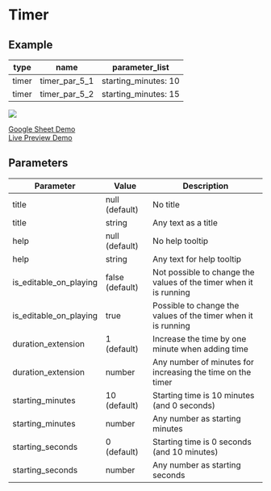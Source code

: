 # Timer
## Example

| type      | name         |parameter_list             |
| --------- | ------------ |---------                  |
|timer	    |timer_par_5_1 |starting_minutes: 10       |
|timer      |timer_par_5_2 |starting_minutes: 15       |

![](images/timer.png)

[Google Sheet Demo](https://docs.google.com/spreadsheets/d/1jQAvELG5EXj6zgj0bBQmVg7Iaa-66OpemdZzgOh2PP0/edit#gid=569531329)   
[Live Preview Demo](https://plh-global.web.app/template/comp_timer)

## Parameters

| Parameter             | Value           | Description                 |
| ---------             | -----------     |  ---------                  |                            
|title                  |null (default)   | No title                    |
|title                  |string           | Any text as a title         |                  
|help                   |null (default)   | No help tooltip             |
|help                   |string           | Any text for help tooltip   |                  
|is_editable_on_playing |false (default)  | Not possible to change the values of the timer when it is running|
|is_editable_on_playing |true             | Possible to change the values of the timer when it is running| 
|duration_extension     |1 (default)      | Increase the time by one minute when adding time|                        
|duration_extension     |number           | Any number of minutes for increasing the time on the timer|
|starting_minutes       |10 (default)     | Starting time is 10 minutes (and 0 seconds) | 
|starting_minutes       |number           | Any number as starting minutes|
|starting_seconds       |0 (default)      | Starting time is 0 seconds (and 10 minutes)   |
|starting_seconds       |number           | Any number as starting seconds          | 
